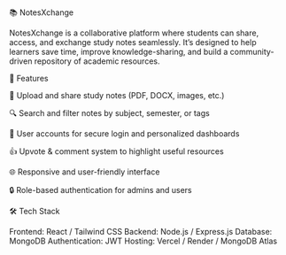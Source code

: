 📚 NotesXchange

NotesXchange is a collaborative platform where students can share, access, and exchange study notes seamlessly. It’s designed to help learners save time, improve knowledge-sharing, and build a community-driven repository of academic resources.

🚀 Features

📂 Upload and share study notes (PDF, DOCX, images, etc.)

🔍 Search and filter notes by subject, semester, or tags

👥 User accounts for secure login and personalized dashboards

👍 Upvote & comment system to highlight useful resources

🌐 Responsive and user-friendly interface

🔒 Role-based authentication for admins and users

🛠️ Tech Stack

Frontend: React / Tailwind CSS
Backend: Node.js / Express.js
Database: MongoDB
Authentication: JWT
Hosting: Vercel / Render / MongoDB Atlas
